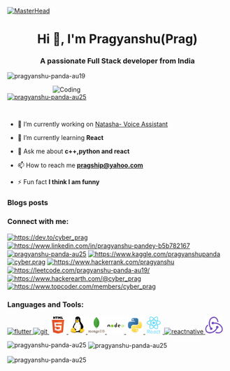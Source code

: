 [![MasterHead](https://media-exp3.licdn.com/dms/image/C4E16AQGFaUOJK8qyHw/profile-displaybackgroundimage-shrink_200_800/0/1626117530682?e=1631750400&v=beta&t=U1KTLcm1XM9gX6mzpaSMwurfGsnEI-CaGg-ndgn2N_8)](https://github.com/pragyanshu-panda-au25)
<h1 align="center">Hi 👋, I'm Pragyanshu(Prag)</h1>
<h3 align="center">A passionate Full Stack developer from India</h3>

<p align="left"> <img src="https://komarev.com/ghpvc/?username=pragyanshu-panda-au25&label=Profile%20views&color=0e75b6&style=flat" alt="pragyanshu-panda-au19" /> </p>
<img align="right" alt="Coding" width="400" src="https://cdn.dribbble.com/users/2646423/screenshots/5507196/computer.gif"
<p align="left"> <a href="https://github.com/ryo-ma/github-profile-trophy"><img src="https://github-profile-trophy.vercel.app/?username=pragyanshu-panda-au19" alt="pragyanshu-panda-au25" /></a> </p>

<p align="left"> <a href="https://twitter.com/" target="blank"><img src="https://img.shields.io/twitter/follow/?logo=twitter&style=for-the-badge" alt="" /></a> </p>

- 🔭 I’m currently working on [Natasha- Voice Assistant](https://github.com/pragyanshu-panda-au25/Voice-assistant)

- 🌱 I’m currently learning **React**

- 💬 Ask me about **c++,python and react**

- 📫 How to reach me **pragship@yahoo.com**

- ⚡ Fun fact **I think I am funny**

### Blogs posts
<!-- BLOG-POST-LIST:START -->
<!-- BLOG-POST-LIST:END -->

<h3 align="left">Connect with me:</h3>
<p align="left">
<a href="https://dev.to/https://dev.to/cyber_prag" target="blank"><img align="center" src="https://cdn.jsdelivr.net/npm/simple-icons@3.0.1/icons/dev-dot-to.svg" alt="https://dev.to/cyber_prag" height="30" width="40" /></a>
<a href="https://linkedin.com/in/https://www.linkedin.com/in/pragyanshu-pandey-b5b782167" target="blank"><img align="center" src="https://raw.githubusercontent.com/rahuldkjain/github-profile-readme-generator/master/src/images/icons/Social/linked-in-alt.svg" alt="https://www.linkedin.com/in/pragyanshu-pandey-b5b782167" height="30" width="40" /></a>
<a href="https://codesandbox.com/pragyanshu-panda-au25" target="blank"><img align="center" src="https://cdn.jsdelivr.net/npm/simple-icons@3.0.1/icons/codesandbox.svg" alt="pragyanshu-panda-au25" height="30" width="40" /></a>
<a href="https://www.kaggle.com/pragyanshupanda" target="blank"><img align="center" src="https://raw.githubusercontent.com/rahuldkjain/github-profile-readme-generator/master/src/images/icons/Social/kaggle.svg" alt="https://www.kaggle.com/pragyanshupanda" height="30" width="40" /></a>
<a href="https://instagram.com/cyber.prag" target="blank"><img align="center" src="https://raw.githubusercontent.com/rahuldkjain/github-profile-readme-generator/master/src/images/icons/Social/instagram.svg" alt="cyber.prag" height="30" width="40" /></a>
<a href="https://www.hackerrank.com/pragyanshu" target="blank"><img align="center" src="https://raw.githubusercontent.com/rahuldkjain/github-profile-readme-generator/master/src/images/icons/Social/hackerrank.svg" alt="https://www.hackerrank.com/pragyanshu" height="30" width="40" /></a>
<a href="leetcode.com/pragyanshu-panda-au19/" target="blank"><img align="center" src="https://raw.githubusercontent.com/rahuldkjain/github-profile-readme-generator/master/src/images/icons/Social/leet-code.svg" alt="https://leetcode.com/pragyanshu-panda-au19/" height="30" width="40" /></a>
<a href="https://www.hackerearth.com/@cyber_prag" target="blank"><img align="center" src="https://raw.githubusercontent.com/rahuldkjain/github-profile-readme-generator/master/src/images/icons/Social/hackerearth.svg" alt="https://www.hackerearth.com/@cyber_prag" height="30" width="40" /></a>
<a href="https://www.topcoder.com/members/cyber_prag" target="blank"><img align="center" src="https://cdn.jsdelivr.net/npm/simple-icons@3.0.1/icons/topcoder.svg" alt="https://www.topcoder.com/members/cyber_prag" height="30" width="40" /></a>
</p>

<h3 align="left">Languages and Tools:</h3>
<p align="left"> <a href="https://flutter.dev" target="_blank"> <img src="https://www.vectorlogo.zone/logos/flutterio/flutterio-icon.svg" alt="flutter" width="40" height="40"/> </a> <a href="https://git-scm.com/" target="_blank"> <img src="https://www.vectorlogo.zone/logos/git-scm/git-scm-icon.svg" alt="git" width="40" height="40"/> </a> <a href="https://www.w3.org/html/" target="_blank"> <img src="https://raw.githubusercontent.com/devicons/devicon/master/icons/html5/html5-original-wordmark.svg" alt="html5" width="40" height="40"/> </a> <a href="https://www.linux.org/" target="_blank"> <img src="https://raw.githubusercontent.com/devicons/devicon/master/icons/linux/linux-original.svg" alt="linux" width="40" height="40"/> </a> <a href="https://www.mongodb.com/" target="_blank"> <img src="https://raw.githubusercontent.com/devicons/devicon/master/icons/mongodb/mongodb-original-wordmark.svg" alt="mongodb" width="40" height="40"/> </a> <a href="https://nodejs.org" target="_blank"> <img src="https://raw.githubusercontent.com/devicons/devicon/master/icons/nodejs/nodejs-original-wordmark.svg" alt="nodejs" width="40" height="40"/> </a> <a href="https://www.python.org" target="_blank"> <img src="https://raw.githubusercontent.com/devicons/devicon/master/icons/python/python-original.svg" alt="python" width="40" height="40"/> </a> <a href="https://reactjs.org/" target="_blank"> <img src="https://raw.githubusercontent.com/devicons/devicon/master/icons/react/react-original-wordmark.svg" alt="react" width="40" height="40"/> </a> <a href="https://reactnative.dev/" target="_blank"> <img src="https://reactnative.dev/img/header_logo.svg" alt="reactnative" width="40" height="40"/> </a> <a href="https://redux.js.org" target="_blank"> <img src="https://raw.githubusercontent.com/devicons/devicon/master/icons/redux/redux-original.svg" alt="redux" width="40" height="40"/> </a> </p>

<p><img align="left" src="https://github-readme-stats.vercel.app/api/top-langs?username=pragyanshu-panda-au25&show_icons=true&locale=en&layout=compact" alt="pragyanshu-panda-au25" /></p>

<p>&nbsp;<img align="center" src="https://github-readme-stats.vercel.app/api?username=pragyanshu-panda-au25&show_icons=true&locale=en" alt="pragyanshu-panda-au25" /></p>

<p><img align="center" src="https://github-readme-streak-stats.herokuapp.com/?user=pragyanshu-panda-au25&" alt="pragyanshu-panda-au25" /></p>
